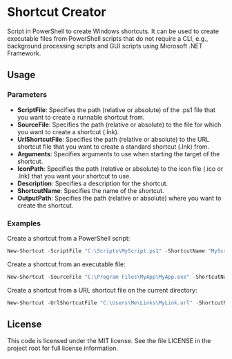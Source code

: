 # Shortcut Creator

Script in PowerShell to create Windows shortcuts. It can be used to create executable files from PowerShell scripts that do not require a CLI, e.g., background processing scripts and GUI scripts using Microsoft .NET Framework. 

## Usage

### Parameters

- **ScriptFile**: Specifies the path (relative or absolute) of the .ps1 file that you want to create a runnable shortcut from.
- **SourceFile**: Specifies the path (relative or absolute) to the file for which you want to create a shortcut (.lnk).
- **UrlShortcutFile**: Specifies the path (relative or absolute) to the URL shortcut file that you want to create a standard shortcut (.lnk) from.
- **Arguments**: Specifies arguments to use when starting the target of the shortcut.
- **IconPath**: Specifies the path (relative or absolute) to the icon file (.ico or .lnk) that you want your shortcut to use.
- **Description**: Specifies a description for the shortcut.
- **ShortcutName**: Specifies the name of the shortcut.
- **OutputPath**: Specifies the path (relative or absolute) where you want to create the shortcut.

### Examples

Create a shortcut from a PowerShell script:

```powershell
New-Shortcut -ScriptFile "C:\Scripts\MyScript.ps1" -ShortcutName "MyScript"
```

Create a shortcut from an executable file:

```powershell
New-Shortcut -SourceFile "C:\Program Files\MyApp\MyApp.exe" -ShortcutName "MyApp" -IconPath "C:\Program Files\MyApp\MyAppIcon.ico"
```

Create a shortcut from a URL shortcut file on the current directory:

```powershell
New-Shortcut -UrlShortcutFile "C:\Users\Me\Links\MyLink.url" -ShortcutName "MyLink" -OutputPath .
```

## License

This code is licensed under the MIT license. See the file LICENSE in the project root for full license information.
